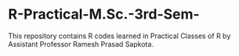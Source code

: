 # R-Practical-M.Sc.-3rd-Sem-
This repository contains R codes learned in Practical Classes of R by Assistant Professor Ramesh Prasad Sapkota. 
